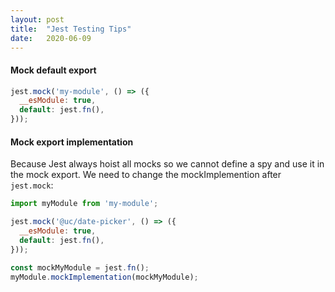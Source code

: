 ```yaml
---
layout: post
title:  "Jest Testing Tips"
date:   2020-06-09
---
```


#### Mock default export
```javascript
jest.mock('my-module', () => ({
  __esModule: true,
  default: jest.fn(),
}));
```

#### Mock export implementation
Because Jest always hoist all mocks so we cannot define a spy and use it in the mock export. We need to change the mockImplemention after `jest.mock`:
```javascript
import myModule from 'my-module';

jest.mock('@uc/date-picker', () => ({
  __esModule: true,
  default: jest.fn(),
}));

const mockMyModule = jest.fn();
myModule.mockImplementation(mockMyModule);

```